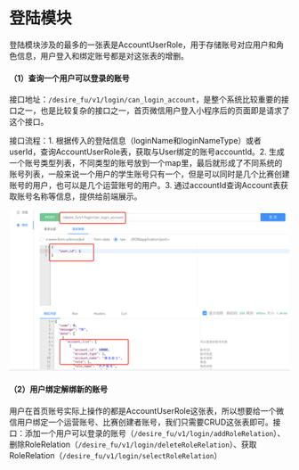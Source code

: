 # 登陆模块

登陆模块涉及的最多的一张表是AccountUserRole，用于存储账号对应用户和角色信息，用户登入和绑定账号都是对这张表的增删。

#### （1）查询一个用户可以登录的账号

接口地址：`/desire_fu/v1/login/can_login_account`，是整个系统比较重要的接口之一，也是比较复杂的接口之一，首页微信用户登入小程序后的页面即是请求了这个接口。

接口流程：1. 根据传入的登陆信息（loginName和loginNameType）或者userId，查询AccountUserRole表，获取与User绑定的账号accountId。2. 生成一个账号类型列表，不同类型的账号放到一个map里，最后就形成了不同系统的账号列表，一般来说一个用户的学生账号只有一个，但是可以同时是几个比赛创建账号的用户，也可以是几个运营账号的用户。3. 通过accountId查询Account表获取账号名称等信息，提供给前端展示。

![&#x8BF7;&#x6C42;&#x793A;&#x4F8B;](../../.gitbook/assets/image%20%2821%29.png)

#### （2）用户绑定解绑新的账号

用户在首页账号实际上操作的都是AccountUserRole这张表，所以想要给一个微信用户绑定一个运营账号、比赛创建者账号，我们只需要CRUD这张表即可。接口：添加一个用户可以登录的账号（`/desire_fu/v1/login/addRoleRelation`）、删除RoleRelation（`/desire_fu/v1/login/deleteRoleRelation`）、获取RoleRelation（`/desire_fu/v1/login/selectRoleRelation`）

